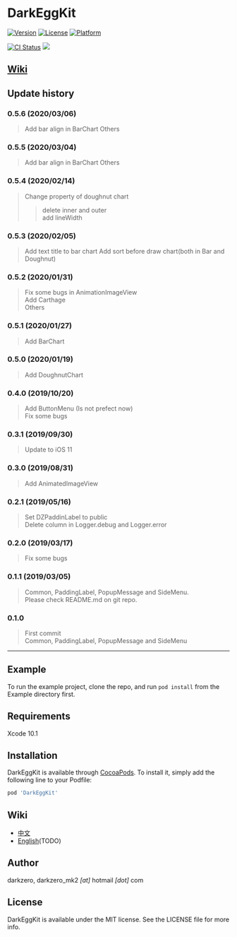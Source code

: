 # DarkEggKit

[![Version](https://img.shields.io/cocoapods/v/DarkEggKit.svg?style=flat)](https://cocoapods.org/pods/DarkEggKit)
[![License](https://img.shields.io/cocoapods/l/DarkEggKit.svg?style=flat)](https://cocoapods.org/pods/DarkEggKit)
[![Platform](https://img.shields.io/cocoapods/p/DarkEggKit.svg?style=flat)](https://cocoapods.org/pods/DarkEggKit)

[![CI Status](https://img.shields.io/travis/darkzero/DarkEggKit.svg?style=flat)](https://travis-ci.org/darkzero/DarkEggKit)
![](https://github.com/darkzero/DarkEggKit/workflows/Check%20Build/badge.svg?style=flat)

## [Wiki](https://github.com/darkzero/DarkEggKit/wiki)

## Update history

### 0.5.6 (2020/03/06)
> Add bar align in BarChart
> Others

### **0.5.5** (2020/03/04)
> Add bar align in BarChart
> Others

### **0.5.4** (2020/02/14)

> Change property of doughnut chart
>> delete inner and outer  
>> add lineWidth

### **0.5.3** (2020/02/05)

> Add text title to bar chart
> Add sort before draw chart(both in Bar and Doughnut)

### **0.5.2** (2020/01/31)

> Fix some bugs in AnimationImageView  
> Add Carthage  
> Others

### **0.5.1** (2020/01/27)

> Add BarChart

### **0.5.0** (2020/01/19)

> Add DoughnutChart

### **0.4.0** (2019/10/20)

> Add ButtonMenu (Is not prefect now)  
> Fix some bugs

### **0.3.1** (2019/09/30)

> Update to iOS 11

### **0.3.0** (2019/08/31)

> Add AnimatedImageView

### **0.2.1** (2019/05/16)

> Set DZPaddinLabel to public  
> Delete column in Logger.debug and Logger.error

### **0.2.0** (2019/03/17)

> Fix some bugs

### **0.1.1** (2019/03/05)

> Common, PaddingLabel, PopupMessage and SideMenu.  
> Please check README.md on git repo.

### **0.1.0**

> First commit  
> Common, PaddingLabel, PopupMessage and SideMenu

---

## Example

To run the example project, clone the repo, and run `pod install` from the Example directory first.

## Requirements

Xcode 10.1

## Installation

DarkEggKit is available through [CocoaPods](https://cocoapods.org). To install
it, simply add the following line to your Podfile:

```ruby
pod 'DarkEggKit'
```

## Wiki

* [中文](https://github.com/darkzero/DarkEggKit/wiki)
* [English](https://github.com/darkzero/DarkEggKit/wiki)(TODO)

## Author

darkzero, darkzero_mk2 *[at]* hotmail *[dot]* com

## License

DarkEggKit is available under the MIT license. See the LICENSE file for more info.
